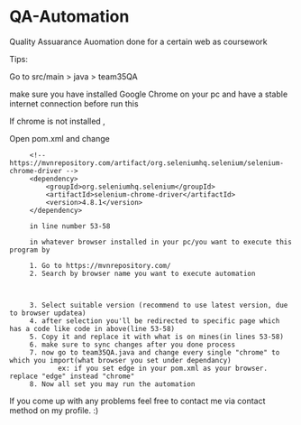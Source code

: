# QA-Automation
 Quality Assuarance Auomation done for a certain web as coursework


Tips:

Go to src/main > java > team35QA

make sure you have installed Google Chrome on your pc and have a stable internet connection before run this 

If chrome is not installed ,
   
 Open pom.xml and change
         
         <!-- https://mvnrepository.com/artifact/org.seleniumhq.selenium/selenium-chrome-driver -->
         <dependency>
             <groupId>org.seleniumhq.selenium</groupId>
             <artifactId>selenium-chrome-driver</artifactId>
             <version>4.8.1</version>
         </dependency>

         in line number 53-58

         in whatever browser installed in your pc/you want to execute this program by 

         1. Go to https://mvnrepository.com/
         2. Search by browser name you want to execute automation
        

         
         3. Select suitable version (recommend to use latest version, due to browser updatea)
         4. after selection you'll be redirected to specific page which has a code like code in above(line 53-58)
         5. Copy it and replace it with what is on mines(in lines 53-58)
         6. make sure to sync changes after you done process
         7. now go to team35QA.java and change every single "chrome" to which you import(what browser you set under dependancy) 
                ex: if you set edge in your pom.xml as your browser. replace "edge" instead "chrome"
         8. Now all set you may run the automation

        
If you come up with any problems feel free to contact me via contact method on my profile. :)
                            

